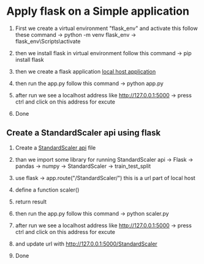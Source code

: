 # Apply flask on a Simple application

1. First we create a virtual environment "flask_env" and activate this
    follow these command
        -> python -m venv flask_env
        -> flask_env\Scripts\activate

2. then we install flask in virtual environment 
    follow this command
        -> pip install flask

3. then we create a flask application [local host application](app.py)

4. then run the app.py
    follow this command
        -> python app.py

5. after run we see a localhost address like http://127.0.0.1:5000
    -> press ctrl and click on this address for excute

6. Done


## Create a StandardScaler api using flask

1. Create a [StandardScaler api](scaler.py) file 

2. than we import some library for running StandardScaler api
    -> Flask
    -> pandas
    -> numpy
    -> StandardScaler
    -> train_test_split

3. use flask 
    -> app.route("/StandardScaler/") this is a url part of local host

4. define a function scaler()

5. return result

6. then run the app.py
    follow this command
        -> python scaler.py

7. after run we see a localhost address like http://127.0.0.1:5000
    -> press ctrl and click on this address for excute

8. and update url with http://127.0.0.1:5000/StandardScaler

9. Done
